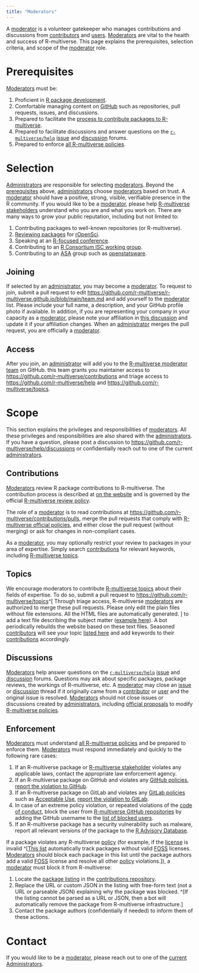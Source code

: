 ```yaml
---
title: "Moderators"
---
```


A [moderator](governance.md#moderator) is a volunteer gatekeeper
who manages contributions and discussions from [contributors](governance.md#contributor) and [users](governance.md#user). 
[Moderators](governance.md#moderator) are vital to the health and success of R-multiverse.
This page explains the prerequisites, selection criteria, and scope
of the [moderator](governance.md#moderator) role.

# Prerequisites

[Moderators](governance.md#moderator) must be:

1. Proficient in [R package development](https://r-pkgs.org/).
1. Comfortable managing content on [GitHub](https://github.com) such as repositories, pull requests, issues, and discussions.
1. Prepared to facilitate the [process to contribute packages to R-multiverse](https://r-multiverse.org/contributors.html).
1. Prepared to facilitate discussions and answer questions on the [`r-multiverse/help`](https://github.com/r-multiverse/help)
[issue](https://github.com/r-multiverse/help/issues) and [discussion](https://github.com/r-multiverse/help/discussions) forums.
1. Prepared to enforce [all R-multiverse policies](policies.md).

# Selection

[Administrators](governance.md#administrator) are responsible for selecting [moderators](governance.md#moderator).
Beyond the [prerequisites](#prerequisites) above,
[administrators](governance.md#administrator) choose [moderators](governance.md#moderator) based on trust.
A [moderator](governance.md#moderator) should have a positive, strong, visible, verifiable presence in the R community.
If you would like to be a [moderator](governance.md#moderator),
please help [R-multiverse stakeholders](governance.md#r-multiverse-stakeholders) understand who you are and what you work on.
There are many ways to grow your public reputation, including but not limited to:

1. Contributing packages to well-known repositories (or R-multiverse).
1. [Reviewing packages](https://ropensci.org/software-review/) for [rOpenSci](https://ropensci.org).
1. Speaking at an [R-focused conference](https://www.r-project.org/conferences/).
1. Contributing to an [R Consortium ISC working group](https://r-consortium.org/all-projects/isc-working-groups.html).
1. Contributing to an [ASA](https://community.amstat.org/) group such as [openstatsware](https://www.openstatsware.org).

## Joining

If selected by an [administrator](governance.md#administrator), you may become a [moderator](governance.md#moderator).
To request to join, submit a pull request to edit <https://github.com/r-multiverse/r-multiverse.github.io/blob/main/team.md>
and add yourself to the [moderator](governance.md#moderator) list.
Please include your full name, a description, and your GitHub profile photo if available.
In addition, if you are representing your company in your capacity as a [moderator](governance.md#moderator),
please note your affiliation in [this discussion](https://github.com/r-multiverse/help/discussions/93)
and update it if your affiliation changes.
When an [administrator](governance.md#administrator) merges the pull request,
you are officially a [moderator](governance.md#moderator).

## Access

After you join, an [administrator](governance.md#administrator) will add you to the
[R-multiverse moderator team](https://github.com/orgs/r-multiverse/teams/moderators) on GitHub.
this team grants you maintainer access to <https://github.com/r-multiverse/contributions>
and triage access to <https://github.com/r-multiverse/help> and <https://github.com/r-multiverse/topics>.

# Scope

This section explains the privileges and responsibilities of [moderators](governance.md#moderator).
All these privileges and responsibilities are also shared with the [administrators](governance.md#administrator).
If you have a question, please post a discussion to <https://github.com/r-multiverse/help/discussions>
or confidentially reach out to one of the current [administrators](team.md#administrators).

## Contributions

[Moderators](governance.md#moderator) review R package contributions to R-multiverse.
The contribution process is described at [on the website](https://r-multiverse.org/contributors.html)
and is governed by the official [R-multiverse review policy](review.md).

The role of a [moderator](governance.md#moderator) is to read contributions at <https://github.com/r-multiverse/contributions/pulls>,
merge the pull requests that comply with [R-multiverse official policies](policies.md),
and either close the pull request (without merging) or ask for changes in non-compliant cases.

As a [moderator](governance.md#moderator), you may optionally restrict your review to packages in your area of expertise.
Simply search [contributions](https://github.com/r-multiverse/contributions/pulls) for relevant keywords,
including [R-multiverse topics](https://r-multiverse.org/topics/).

## Topics

We encourage moderators to contribute [R-multiverse topics](https://r-multiverse.org/topics/)
about their fields of expertise.
To do so, submit a pull request to <https://github.com/r-multiverse/topics>^[
Through triage access,
R-multiverse [moderators](governance.md#moderator) are authorized to merge these pull requests.
Please only edit the plain files without file extensions.
All the HTML files are automatically generated.
]
to add a text file describing the subject matter ([example here](https://github.com/r-multiverse/topics/blob/main/bayesian)).
A bot periodically rebuilds the website based on these text files.
Seasoned [contributors](governance.md#contributor) will see your topic [listed here](https://r-multiverse.org/topics/)
and add keywords to their [contributions](https://github.com/r-multiverse/contributions/pulls) accordingly.


## Discussions

[Moderators](governance.md#moderator) help answer questions on the [`r-multiverse/help`](https://github.com/r-multiverse/help)
[issue](https://github.com/r-multiverse/help/issues) and [discussion](https://github.com/r-multiverse/help/discussions) forums.
Questions may ask about specific packages, package reviews, the workings of R-multiverse, etc.
A [moderator](governance.md#moderator) may close an
[issue](https://github.com/r-multiverse/help/issues) or [discussion](https://github.com/r-multiverse/help/discussions) thread
if it originally came from a [contributor](governance.md#contributor) or [user](governance.md#user)
and the original issue is resolved.
[Moderators](governance.md#moderator) should not close issues or discussions created by [administrators](team.md#administrators),
including [official proposals](governance.md#proposals) to modify [R-multiverse policies](policies.md).

## Enforcement

[Moderators](governance.md#moderator) must understand [all R-multiverse policies](policies.md)
and be prepared to enforce them.
[Moderators](governance.md#moderator) must respond immediately and quickly to the following rare cases:

1. If an R-multiverse package or [R-multiverse stakeholder](governance.md#r-multiverse-stakeholders) violates any applicable laws,
contact the appropriate law enforcement agency.
1. If an R-multiverse package on GitHub and violates any [GitHub policies](https://docs.github.com/en/site-policy),
[report the violation to GitHub](https://docs.github.com/en/communities/maintaining-your-safety-on-github/reporting-abuse-or-spam).
1. If an R-multiverse package on GitLab and violates any [GitLab policies](https://handbook.gitlab.com/handbook/legal/#gitlab-policies)
such as [Acceptable Use](https://handbook.gitlab.com/handbook/legal/acceptable-use-policy/),
[report the violation to GitLab](https://docs.gitlab.com/ee/user/report_abuse.html).
1. In case of an extreme policy violation, or repeated violations of the [code of conduct](conduct.md),
 block the user from [R-multiverse GitHub repositories](https://github.com/r-multiverse)
 by adding the GitHub username to the [list of blocked users](https://github.com/organizations/r-multiverse/settings/blocked_users).
1. If an R-multiverse package has a security vulnerability such as malware,
report all relevant versions of the package to the [R Advisory Database](https://github.com/rconsortium/r-advisory-database).

If a package violates any R-multiverse [policy](policies.md)
(for example, if the [license](https://en.wikipedia.org/wiki/Free_and_open-source_software) is invalid
^[[This list](https://github.com/r-multiverse/community/blob/main/nonstandard_licenses.json) automatically track packages
without valid [FOSS](https://en.wikipedia.org/wiki/Free_and_open-source_software) licenses.
[Moderators](governance.md#moderator) should block each package in this list
until the package authors add a valid [FOSS](https://en.wikipedia.org/wiki/Free_and_open-source_software) license
and resolve all other [policy](policies.md) violations.]),
a [moderator](governance.md#moderator) must block it from R-multiverse:

1. Locate the [package listing](https://github.com/r-multiverse/contributions/tree/main/packages)
in the [contributions repository](https://github.com/r-multiverse/contributions).
1. Replace the URL or custom JSON in the listing with free-form text (not a URL or parseable JSON) explaining why the package was blocked.
^[If the listing cannot be parsed as a URL or JSON, then a bot will automatically remove the package from R-multiverse infrastructure.]
1. Contact the package authors (confidentially if needed) to inform them of these actions.

# Contact

If you would like to be a [moderator](governance.md#moderator),
please reach out to one of the [current Administrators](team.md#administrators).
